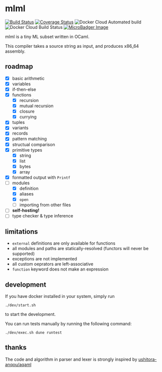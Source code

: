 # mlml

[![Build Status](https://travis-ci.com/coord-e/mlml.svg?branch=develop)](https://travis-ci.com/coord-e/mlml)
[![Coverage Status](https://coveralls.io/repos/github/coord-e/mlml/badge.svg)](https://coveralls.io/github/coord-e/mlml)
![Docker Cloud Automated build](https://img.shields.io/docker/cloud/automated/coorde/mlml.svg)
![Docker Cloud Build Status](https://img.shields.io/docker/cloud/build/coorde/mlml.svg)
[![MicroBadger Image](https://images.microbadger.com/badges/image/coorde/mlml.svg)](https://microbadger.com/images/coorde/mlml)

mlml is a tiny ML subset written in OCaml.

This compiler takes a source string as input, and produces x86\_64 assembly.

## roadmap

- [x] basic arithmetic
- [x] variables
- [x] if-then-else
- [x] functions
  - [x] recursion
  - [x] mutual recursion
  - [x] closure
  - [x] currying
- [x] tuples
- [x] variants
- [x] records
- [x] pattern matching
- [x] structual comparison
- [x] primitive types
  - [x] string
  - [x] list
  - [x] bytes
  - [x] array
- [x] formatted output with `Printf`
- [ ] modules
  - [x] definition
  - [x] aliases
  - [x] `open`
  - [ ] importing from other files
- [ ] **self-hosting!**
- [ ] type checker & type inference

## limitations

- `external` definitions are only available for functions
- all modules and paths are statically-resolved (functors will never be supported)
- exceptions are not implemented
- all custom oeprators are left-associative
- `function` keyword does not make an expression

## development

If you have docker installed in your system, simply run

```shell
./dev/start.sh
```

to start the development.

You can run tests manually by running the following command:

```shell
./dev/exec.sh dune runtest
```

## thanks

The code and algorithm in parser and lexer is strongly inspired by [ushitora-anqou/aqaml](https://github.com/ushitora-anqou/aqaml)
